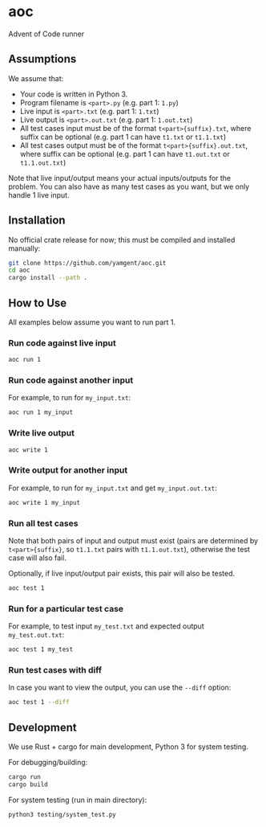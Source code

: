 # aoc

Advent of Code runner

## Assumptions

We assume that:

- Your code is written in Python 3.
- Program filename is `<part>.py` (e.g. part 1: `1.py`)
- Live input is `<part>.txt` (e.g. part 1: `1.txt`)
- Live output is `<part>.out.txt` (e.g. part 1: `1.out.txt`)
- All test cases input must be of the format `t<part>{suffix}.txt`, where suffix can be optional (e.g. part 1 can have `t1.txt` or `t1.1.txt`)
- All test cases output must be of the format `t<part>{suffix}.out.txt`, where suffix can be optional (e.g. part 1 can have `t1.out.txt` or `t1.1.out.txt`)

Note that live input/output means your actual inputs/outputs for the problem.
You can also have as many test cases as you want, but we only handle 1 live input.

## Installation

No official crate release for now; this must be compiled and installed manually:

```bash
git clone https://github.com/yamgent/aoc.git
cd aoc
cargo install --path .
```

## How to Use

All examples below assume you want to run part 1.

### Run code against live input

```bash
aoc run 1
```

### Run code against another input

For example, to run for `my_input.txt`:

```bash
aoc run 1 my_input
```

### Write live output

```bash
aoc write 1
```

### Write output for another input

For example, to run for `my_input.txt` and get `my_input.out.txt`:

```bash
aoc write 1 my_input
```

### Run all test cases

Note that both pairs of input and output must exist (pairs are determined
by `t<part>{suffix}`, so `t1.1.txt` pairs with `t1.1.out.txt`), otherwise
the test case will also fail.

Optionally, if live input/output pair exists, this pair will also be tested.

```bash
aoc test 1
```

### Run for a particular test case

For example, to test input `my_test.txt` and expected output `my_test.out.txt`:

```bash
aoc test 1 my_test
```

### Run test cases with diff

In case you want to view the output, you can use the `--diff` option:

```bash
aoc test 1 --diff
```

## Development

We use Rust + cargo for main development, Python 3 for system testing.

For debugging/building:

```bash
cargo run
cargo build
```

For system testing (run in main directory):

```bash
python3 testing/system_test.py
```
